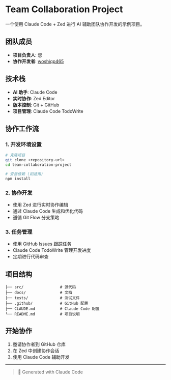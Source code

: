 # Team Collaboration Project

一个使用 Claude Code + Zed 进行 AI 辅助团队协作开发的示例项目。

## 团队成员
- **项目负责人**: 您
- **协作开发者**: [woshiqp465](https://github.com/woshiqp465)

## 技术栈
- **AI 助手**: Claude Code
- **实时协作**: Zed Editor  
- **版本控制**: Git + GitHub
- **项目管理**: Claude Code TodoWrite

## 协作工作流

### 1. 开发环境设置
```bash
# 克隆项目
git clone <repository-url>
cd team-collaboration-project

# 安装依赖 (如适用)
npm install
```

### 2. 协作开发
- 使用 Zed 进行实时协作编辑
- 通过 Claude Code 生成和优化代码
- 遵循 Git Flow 分支策略

### 3. 任务管理
- 使用 GitHub Issues 跟踪任务
- Claude Code TodoWrite 管理开发进度
- 定期进行代码审查

## 项目结构
```
├── src/                # 源代码
├── docs/               # 文档
├── tests/              # 测试文件
├── .github/            # GitHub 配置
├── CLAUDE.md           # Claude Code 配置
└── README.md           # 项目说明
```

## 开始协作
1. 邀请协作者到 GitHub 仓库
2. 在 Zed 中创建协作会话
3. 使用 Claude Code 辅助开发

---
> 🤖 Generated with Claude Code
